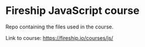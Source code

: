 # Fireship JavaScript course

Repo containing the files used in the course.

Link to course: https://fireship.io/courses/js/
